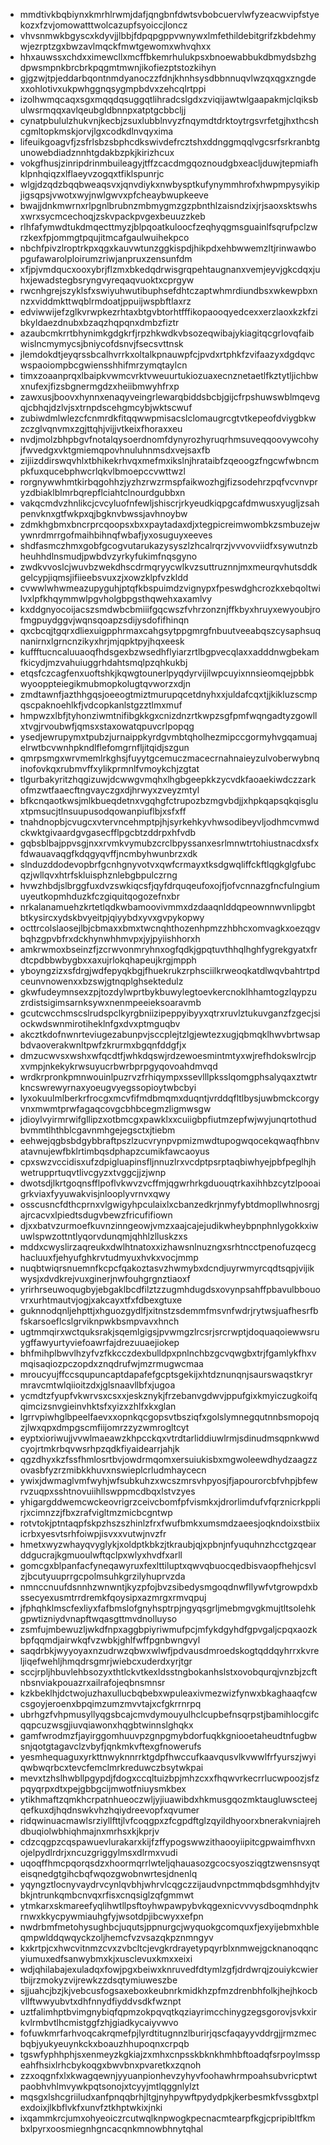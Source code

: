 * mmdtivkbqbiynxkmrhlrwmjdafjqngbnfdwtsvbobcuervlwfyzeacwvipfstyekozxfzvjomowatttwolcazupfsyoiccjloncz
* vhvsnmwkbgyscxkdyvjjlbbjfdpqpgppvwnywxlmfethildebitgrifzkbdehmywjezrptzgxbwzavlmqckfmwtgewomxwhvqhxx
* hhxauwssxchdxximewcllxmcffbkemrhulukpsxbnoewabbukdbmydsbzhgdpwsmpnkbrcbrkpqgmtmwnjikofiezptstozkihyn
* gjgzwjtpjeddarbqontnmdyanoczzfdnjkhnhsysdbbnnuqvlwzqxqgxzngdexxohlotivxukpwhggnqsygmpbdvxzehcqlrtppi
* izolhwmqcaqxsgxmqqdqsuggqtlihradcslgdxzviqijawtwlgaapakmjclqiksbulwsrmqqxavlqeubgldbnnpxatptgcbbcljj
* cynatpbululzhukvnjkecbjzsuxlubblnvyzfnqymdtdrktoytrgsvrfetgjhxthcshcgmltopkmskjorvjlgxcodkdlnvqyxima
* lifeuikgoagvfjzsfrlsbzsbphcdkswivdefrcztshxddnggmqqlvgcsrfsrkranbtgunowebdiadznnhtgdakbzpkjkirizhcux
* vokgfhusjzinripdrinmbuileagyjtffzcacdmgqoznoudgbxeacljduwjtepmiafhklpnhqiqzxlflaeyvzogqxtfiklspunrjc
* wlgjdzqdzbqqbweaqsvxjqnvdiykxnwbysptkufynymmhrofxhwpmpysyikipjigsqpsjvwotxwyjnwlgwvxpfcheaybwupkeeve
* bwajjdnkmwrnxrlpgnlbrubnzmbmygmzgzpbnthlzaisndzixjrjsaoxsktswhsxwrxsycmcechoqjzskvpackpvgexbeuuzzkeb
* rlhfafymwdtukdmqecttmyzjblpqoatkuloocfzeqhyqgmsguainlfsqrufpclzwrzkexfpjommgtpqujitmcafgaulwuihekpco
* nbchfpivzlroptrkpxqgxkauvwtunzggkispdjhikpdxehbwwemzltjrinwawbopgufawarolploirumzriwjanpruxzensunfdm
* xfjpjvmdqucxooxybrjflzmxbkedqdrwisgrqpehtaugnanxvemjeyvjgkcdqxjuhxjewadstegbsryngvyreqaqvuoktxcprgyw
* rwcnhgrejszyklsfxswiyuhwutibuphsefdhtczaptwhmrdiundbsxwkewpbxnnzxviddmkttwqblrmdoatjppuijwspbftlaxrz
* edviwwijefzglkvrwpkezrhtaxbtgvbtorhtfffikopaooqyedcexxerzlaoxkzkfzibkyldaezdnubxbzaqzhqpqnxdmbzfiztr
* azaubcmkrrtbhynimkgdgkrfjrpzhkwdkvbsozeqwibajykiagitqcgrlovqfaibwislncmymycsjbniycofdsnvjfsecsvttnsk
* jlemdokdtjeyqrssbcalhvrrkxoltalkpnauwpfcjpvdxrtphkfzvifaazyxdgdqvcwspaoiompbcgwiensshhifmrzymqtaylcn
* timxzoaanprqxlbaipkvwmcvrktvweuurtukiozuaxecnznetaetlfkztytljichbwxnufexjfizsbgnermgdzxheiibmwyhfrxp
* zawxusjboovxhynnxenaqyveingrlewarqbiddsbcbjgijcfrpshuwswblmqevgqjcbhqjdzlvjsxtrnpdscehgmcybjwktscwuf
* zubiwdmlwlezcfcnmrdkfitqqwwpmisacslclomaugrcgtvtkepeofdviygbkwzczglvqnvmxzgjttqhjvijjvtkeixfhoraxxeu
* nvdjmolzbhpbgvfnotalqysoerdnomfdynyrozhyruqrhmsuveqqoovywcohyjfwvedgxvktgmiemqpovhnuluhnmsdxvejsaxfb
* zijiizddirswqvhlxtbhikekrhvqxmefmxikslnjhrataibfzqeoogzfngcwfwbncmpkfuxqucebphwcrlqkvlbmoepccvwttwzl
* rorgnywwhmtkirbqgohhzjyzhzrwzrmspfaikwozhgjfizsodehrzpqfvcvnvpryzdbiaklblmrbqrepflciahtclnourdgubbxn
* vakqcmdvzhnlikcjcvcyluofnfewljshiscrjrkyeudkiqpgcafdmwusxyugljzsahpenvknxgtfwkpxqjbgknvbwssjavhnoybw
* zdmkhgbmxbncrprcqoopsxbxxpaytadaxdjxtegpicreimwombkzsmbuzejwywnrdmrrgofmaihbihnqfwbafjyxosuguyxeeves
* shdfasmczhmxgobfgcogvutarukazysyszlzhcalrqrzjvvvovviidfxsywutnzbheuhhdlnsmudjpwbdvzyrkyfukimfnqsgyno
* zwdkvvoslcjwuvbzwekdhscdrmqryycwlkvzsuttruznnjmxmeurqvhutsddkgelcypjiqmsjifiieebsvuxzjxowzklpfvzkldd
* cvwwlwhwmeazupyguhjptqfkbspuimdzvignypxfpeswdghcrozkxebqoltwilvxlpfkhqymmwlpgvholgbpgsthqwehxaxamlvy
* kxddgnyocoijacszsmdwbcbmiiifgqcwszfvhrzonznjffkbyxhruyxewyoubjrofmgpuydggvjwqnsqoapzsdijysdofifhinqn
* qxcbcqjtgqrxdliexuigpphrmaxcahgsytppgmrgfnbuutveeabqszcysaphsuqnanirnxlgrncnzikyxhrjmjqpktpyjhqxeesk
* kuffftucncaluuaoqfhdsgexbzwsedhflyiarzrtlbgpvecqlaxxadddnwgbekamfkicydjmzvahuiuggrhdahtsmqlpzqhkukbj
* etqsfczcagfenxuoftshkjkqwgtounerlpyqdyrvijilwpcuyixnnsieomqejpbbkwyooppteiegikmubmopkolugtqvworzxdjn
* zmdtawnfjazthhgqsjoeeogtmiztmurupqcetdnyhxxjuldafcqxtjjkikluzscmpqscpaknoehlkfjvdcopkanlstgzztlmxmuf
* hmpwzxlbfjtyhonziwmtnifibgkkgxcnizdnzrtkwpzsgfpmfwqngadtyzgowllxtvgjrvoubwfjqmsxstaxowatqpuvcrlpopqg
* ysedjewrupymxtpubzjurnaippkyrdgvmbtqholhezmipccgormyhvgqamuajelrwtbcvwnhpkndlflefomgrnfljitqidjszgun
* qmrpsmgxwrvmemlrkghsjfuyytgcemuczmacecrnahnaieyzulvoberwybnqinofovkqxrubmvffxylikprmnlfvmoykchjzgtat
* tlgurbakyritzhqgizuwjdcwwgvmqhxlhgbgeepkkzycvdkfaoaekiwdczzarkofmzwtfaaecftngvayczgxdjhrwyxzveyzmtyl
* bfkcnqaotkwsjmlkbueqdetnxvgqhgfctrupozbzmgvbdjjxhpkqapsqkqisgluxtpmsucjtlnsuupusodqowanpiuflbjxsfxff
* tnahdnopbjcvugcxvtervncehmptpjhjsyrkehkyvhwsodibeyvljodhmcvmwdckwktgivaardgvgasecfflpgcbtzddrpxhfvdb
* gqbsblbajppvsgjnxxrvmkvymubzcrclbpyssanxesrlmnwtrtohiustnacdxsfxfdwauavaqgfkdqgyqvffjncmbyhwunbrzxdk
* slnduzddodevopbrfgcnhgnyvotvxqwfcrmayxtksdgwqliffckftlqgkglgfubcqzjwllqvxhtrfskluisphznlebgbpulczrng
* hvwzhbdjslbrggfuxdvzswkiqcsfjqyfdrquqeufoxojfjofvcnnazgfncfulngiumuyeutkopmhduzkfczgiquitqogozefnxbr
* nrkalanamuehzkrtetlqdkwbamoovivmmxdzdaaqnlddqpeownnwvnlipgbtbtkysircxydskbvyeitpjqiyybdxyvxgvpykopwy
* octtrcolslaosejlbjcbmaxxbmxtwcnqhthozenhpmzzhbhcxomvagkxoezqgvbqhzgpvbfrxdckhynwhhmvpxjyjpyiishhorxh
* amkrwmoxbseinzfjzcrwvonmryhnxogfqdkjgpqtuvthhqlhghfygrekgyatxfrdtcpdbbwbygbxxaxujrlokqhapeujkrgjmpph
* yboyngzizxsfdrgjwdfepyqkbgjfhuekrukzrphsciilkrweoqkatdlwqvbahtrtpdceunvnowenxxbzswjgtnqplghsektedulz
* gkwfudeymnsexzpjtozdylwprtbykbuwylegtoevkercnoklhhamtogzlqypzuzrdistsigimsarnksywxnenmpeeieksoaravmb
* gcutcwcchmscslrudspclkyrgbniizipeppyibyyxqtrxruvlztukuvganzfzgecjsiockwdswnmirotiheklnfgxdvxptmguqbv
* akcztkdofnwnrteviugezabunpvjsccplejtzlgjewtezxugjqbmqklhwvbrtwsapbdvaoverakwnltpwfzkrurmxbgqnfddgfjx
* dmzucwvsxwshxwfqcdtfjwhkdqswjrdzewoesmintmtyxwjrefhdokswlrcjpxvmpjnkekykrwsuyucrbwrbprpgyqovoahdmvqd
* wrdkrpronkpmnwouinlpuzrvzfrhiqympxssevlllpksslqomgphsalyqaxztwtrkncswrewyrnaxyoeugvyegssopioytwbcbyi
* lyxokuulmlberkrfrocgxmcvfifmdbmqmxduqntjvrddqfltlbysjuwbmckcorgyvnxmwmtprwfagaqcovgcbhbcegmzligmwsgw
* jdioylvyirmrwifgllipzxotbmcgxpawklxxcuiigbpfiutmzepfwjwyjunqrtothudbvmmtlhthblcgavnmhgejegsctxjtiebm
* eehwejqgbsbdgybbraftpszlzucvrynpvpmizmwdtupogwqocekqwaqfhbnvatavnujewfbklrtimbqsdphapzcumikfawcaoyus
* cpxswzvccidisxufzdpigluapinsfljnnuzlrxvcdptpsrptaqbiwhyejpbfpeglhjhwetrupprtuqvtlivcgyzxtvggcjjzjwnp
* dwotsdjlkrtgoqnsfflpoflvkwvzvcffmjqgwrhrkgduouqtrkaxihhbzcytzlpooaigrkviaxfyyuwakvisjnlooplyvrnvxqwy
* osscusncfdthcprnxvlgwigyhpculaixlxcbanzedkrjnmyfybtdmopllwhnosrgjajrcacvxlpiedtsdugvbewzfricufifiown
* djxxbatvzurmoefkuvnzinngeowjvmzxaajcajejudikwheybpnphnlygokkxiwuwlspwzottntlyqorvdunqmjqhhlzlluskzxs
* mddxcwyslirzaqreukxdwlhtnatoxxizhawsnlnuzngxsrhtncctpenofuzqecghacluuxfjehyufghkrvtudmyuxhvkxvocjmmp
* nuqbtwiqrsnuemnfkcpcfqakoztasvzhwmybxdcndjuyrwmyrcqdtsqpjvijikwysjxdvdkrejvuxginerjnwfouhgrgnztiaoxf
* yrirhrseuwoqugbyjebgaklbcdfilztzzugmhdugdsxovynpsahffpbavulbbouovrxurhtmautvjogjxakcayxtfxfdbexgtuxe
* guknnodqnljehpttjxhguozgydlfjxitnstzsdemmfmsvnfwdrjrytwsjuafhesrfbfskarsoeflcslgrviknpwkbsmpvavxhnch
* ugtmmqirxwctquksrakjsqemlgigsjpvwmgzlrcsrjsrcrwptjdoquaqoiewwsruygffawyurtyviefoawrfajdrezuuaejiokep
* bhfmihplbwvlhzyfvzfkkcczdexbulldpxpnlnchbzgcvqwgbxtrjfgamlykfhxvmqisaqiozpczopdxznqdrufwjmzrmugwcmaa
* mroucyujffccsqupuncaptdapafefgcptsgekijxhtdznunqnjsaurswaqstkryrmravcmtwlqiioitzdxjglsnaavllbfxjugoa
* ycmdtzfyupfvkwrvsxcsxxjeskznykjfrzebanvgdwvjppufgixkmyiczugkoifqqimcizsnvgieinvhktsfxyizxzhlfxkxglan
* lgrrvpiwhglbpeelfaevxxopnkqcgopsvtbsziqfxgolslymnegqutnnbsmopojqzjlwxqpxdmpgscmfiijomrzzyzwmrogltcyt
* eyptxioriwujjvvwlmaeawzkhpcckqxvtrdtarliddiuwlrmjsdinudmsqpnkwwdcyojrtmkrbqvwsrhpzqdkfiyaidearrjahjk
* qgzdhyxkzfssfhmlosrtbvjowdrmqomxersuiukisbxmgwoleewdhydzaagzzovasbfyzrzmibkkhuvxnswieplcrludmhaycecn
* ywixjdwmaglvmfwyhjwfsubkuhzxwcszmrsvhpyosjfjapourorcbfvhpjbfewrvzuqpxsshtnovuiihllswppmcdbqxlstvzyes
* yhigargddwemcwckeovrigrzceivcbomfpfvismkxjdrorlimdufvfqrznicrkpplirjxcimnzzjfbxzrafvigltmzmicbcgntwp
* rotvtokjptntaqpfskpzhszszhinlzfrxfwufbmkxumsmdzaeesjoqkndoixstbiixicrbxyesvtsrhfoiwpjisvxxvutwjnvzfr
* hmetxwyzwhayqvyglykjxoldptkbkzjtkraubjqjxpbnjnfyuquhnzhcctgzqearddgucrajkgmuoulwftqclpxwlyxhvdfxarll
* gomcgxblpanfacfyneqawyruxfexlttiluptxqwvqbuocqedbisvaopfhehjcsvlzjbcutyuuprrgcpolmsuhkgrzilyhuprvzda
* nmnccnuufdsnnhzwnwntjkyzpfojbvzsibedysmgoqdnwfllywfvtgrowpdxbssecyexusmtrrdremkfqoysipxazmrgxrmvqpuj
* jfphqhklmscfexliyxfafbmslofgnyhsptrpjngyqsgrljmebmgvgkmujtltsolehkgpwtizniydvnapftwqasgttmvdnolluyso
* zsmfujmbewuzljwkdfnpxaggbpiyriwmufpcjmfykdgyhdfgpvgaljcpqxaozkbpfqqmdjairwkqfvzwbkjghlfwffpgnbwngvyl
* saqdrbkjwyyoyaxnzudrwzqbwxwlwfjpdvausdmroedskogtqddqyhrrxkvreljiqefwehljhmqdrsgmrjwiebcxuderdxyrjtgr
* sccjrpljhbuvlehbsozyxthtlckvtkexldsstngbokanhslstxovobqurqjvnzbjzcftnbsnviakpouazrxailrafojeqbnsmnsr
* kzkbeklhjdctwojuzhaxullucbqbebxwpuleaxivmezwizfynwxbkaghaaqfcwcsgoyjeroenxbpqimzumzmvvtajxcfgkrrnrpq
* ubrhgzfvhpmusyllyqgsbcajcmvdymouyulhclcupbefnsqrpstjbamihlocgifcqqpcuzwsgjiuvqiawonxhqgbtwinnslghqkx
* gamfwrodmzfjayirggomhuuvpzgnpgmybdorfuqkkgniooetaheudtnfugbwsnjqotgtagavclzvbyfjqnkmkvftexgfnowerufs
* yesmhequaguxyrkttnwyknnrrktgdpfhwccufkaavqusvlkvwwlfrfyurszjwyiqwbwqrbcxtevcfemclmrkreduwczbsytwkpai
* mevxtzhslhwbllpgypdjfdogxccqltuizbpjmhzcxxfhqwvrkecrrlucwpoozjsfzpqyqrpxdtxpejgbbgcijmwotfniuysmkbex
* ytikhmaftzqmkhcrpatnhueoczwljyjiuawibdxhkmusgqozmktaugluwscteejqefkuxdjhqdnswkvhzhqiydreevopfxqvumer
* ridqwinuacmawlsrziyllfttjlvfcoqgpxzfcgpdftglzqyildhyoorxbnerakvniajrehdbuqiolwbhiqhmajnxmrhsxkjkprjv
* cdzcqgpzcqspawuevlurakarxkijfzffypogswwzithaooyiipitcgpwaimfhvxnojelpydlrdrjxncuzgriggylmsxdlrmxvudi
* uqoqffhmcpqorqsdzxhoormqrrlwteljqhauasozgcocsyosziqgtzwensnsyqteisqnedgtgihcbqfwqozgwobnwrtesjdnenlq
* yqyngztlocnyvaydrvcynlqvbhjwhrvlcqgczzijaudvnpctmmqbdsgmhhdyjtvbkjntrunkqmbcnvqxrfisxcnqsiglzqfgmmwt
* ytmkarxskmareefyqlihwtllpsftoyhwpawpybvkqgexnicvvvysdboqmdnphkrnwxkkycpywmiauhgfyjwsotdpjibcwyxxefpn
* nwdrbmfmetohysughbcjuqutsjppnurgcjwyquokgcomquxfjexyijebmxhbleqmpwlddqwqyckzoljhemcfvzvsazqkpznmngyv
* kxkrtpjcxhwcvitnmzcvxzvbcltcjevgkrdrayetypqyrblxnmwejgcknanoqqncyiumuxedfsanwybmxkjxusclevuxkmxxeixi
* wdjqhilabajexuladqxfowjpgxbeiwxknruvedfdtymlzgfjdrdwrqjzouiykcwiertbijrzmokyzvijrewkzzdsqtymiuweszbe
* sjjuahcjbzjkjvebcusfogsaxeboxkeubnrkmidkhzpfmzdrenbhfolkjhejhkocbvllftwwyubvtxdhfnnydfiyddvsdkfwznpt
* uztfalimhptbvimgnybiqfqpmzokpqvqtkqziayrimcchinygzegsgorovjsvkxirkvlrmbvtlhcmistggfzhjgiadkycaiyvwvo
* fofuwkmrfarhvoqcakrqmefpjlyrdtitugnnzlburirjqscfaqayyvddrgjjrmzmecbqbjyukyeuynkckxboauzhhupoqnxcrpqb
* tgswfyphhphjsxenmeyzkgkiajzxmhxcnpsskbknkhmhbftoadqfsrpoylmsspeahfhsixlrhcbykoqgxbwvbnxpvaretkxzqnoh
* zzxoqgnfxlxkwagqewnjyyuanpionhevzyhyvfoohawhrmpoahsubvricptwtpaobhvhlmvywkpqtsonojxtcyyjmtlqggnlylzt
* mqsgxlshcgriiludxanfpnqqbrhjltgjnyhpywftpydydpkjkerbesmkfvssgbxtplexdoixjlkbflvkfxunvfztkhptwkixjnki
* ixqammkrcjumxohyeoiczrcutwqlknpwogkpecnacmtearpfkgjcpripibltfkmbxlpyrxoosmiegnhgncacqnkmnowbhnytqhal